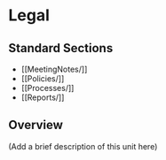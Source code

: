 # Legal

## Standard Sections

- [[MeetingNotes/]]
- [[Policies/]]
- [[Processes/]]
- [[Reports/]]

## Overview

(Add a brief description of this unit here)
